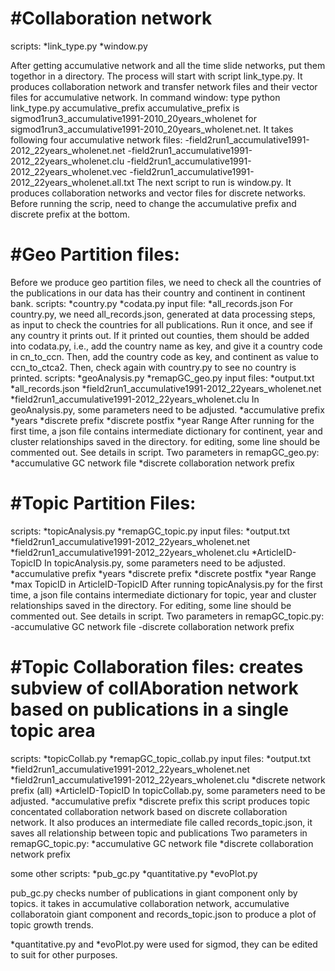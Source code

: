 #Collaboration network
====
scripts:
*link_type.py
*window.py

After getting accumulative network and all the time slide networks, put them togethor in a directory.
The process will start with script link_type.py. It produces collaboration network and transfer network files and their vector files for accumulative network.
In command window: type python link_type.py accumulative_prefix 
accumulative_prefix is sigmod1run3_accumulative1991-2010_20years_wholenet for sigmod1run3_accumulative1991-2010_20years_wholenet.net.
It takes following four accumulative network files:
    -field2run1_accumulative1991-2012_22years_wholenet.net
    -field2run1_accumulative1991-2012_22years_wholenet.clu
    -field2run1_accumulative1991-2012_22years_wholenet.vec
    -field2run1_accumulative1991-2012_22years_wholenet.all.txt
The next script to run is window.py. It produces collaboration networks and vector files for discrete networks. Before running the scrip, need to change the accumulative prefix and discrete prefix at the bottom.

#Geo Partition files:
=====================
Before we produce geo partition files, we need to check all the countries of the publications in our data has their country and continent in continent bank.
scripts:
*country.py
*codata.py
input file:
    *all_records.json
For country.py, we need all_records.json, generated at data processing steps, as input to check the countries for all publications. Run it once, and see if any country it prints out. If it printed out counties, them should be added into codata.py, i.e., add the country name as key, and give it a country code in cn_to_ccn. Then, add the country code as key, and continent as value to ccn_to_ctca2. Then, check again with country.py to see no country is printed.
scripts:
*geoAnalysis.py
*remapGC_geo.py
input files:
    *output.txt
    *all_records.json
    *field2run1_accumulative1991-2012_22years_wholenet.net
    *field2run1_accumulative1991-2012_22years_wholenet.clu
In geoAnalysis.py, some parameters need to be adjusted. 
    *accumulative prefix
    *years
    *discrete prefix
    *discrete postfix
    *year Range
After running for the first time, a json file contains intermediate dictionary for continent, year and cluster relationships saved in the directory. for editing, some line should be commented out. See details in script.
Two parameters in remapGC_geo.py:
    *accumulative GC network file
    *discrete collaboration network prefix


#Topic Partition Files:
=========================
scripts:
*topicAnalysis.py
*remapGC_topic.py
input files:
    *output.txt
    *field2run1_accumulative1991-2012_22years_wholenet.net
    *field2run1_accumulative1991-2012_22years_wholenet.clu
    *ArticleID-TopicID
In topicAnalysis.py, some parameters need to be adjusted. 
    *accumulative prefix
    *years
    *discrete prefix
    *discrete postfix
    *year Range
    *max TopicID in ArticleID-TopicID
After running topicAnalysis.py for the first time, a json file contains intermediate dictionary for topic, year and cluster relationships saved in the directory. For editing, some line should be commented out. See details in script.
Two parameters in remapGC_topic.py:
    -accumulative GC network file
    -discrete collaboration network prefix

#Topic Collaboration files: creates subview of collAboration network based on publications in a single topic area
=============================
scripts:
*topicCollab.py
*remapGC_topic_collab.py
input files:
    *output.txt
    *field2run1_accumulative1991-2012_22years_wholenet.net
    *field2run1_accumulative1991-2012_22years_wholenet.clu
    *discrete network prefix (all)
    *ArticleID-TopicID
In topicCollab.py, some parameters need to be adjusted. 
    *accumulative prefix
    *discrete prefix
this script produces topic concentated collaboration network based on discrete collaboration network. It also produces an intermediate file called records_topic.json, it saves all relationship between topic and publications
Two parameters in remapGC_topic.py:
    *accumulative GC network file
    *discrete collaboration network prefix

some other scripts:
*pub_gc.py
*quantitative.py
*evoPlot.py

pub_gc.py checks number of publications in giant component only by topics. it takes in accumulative collaboration network, accumulative collaboratoin giant component and records_topic.json to produce a plot of topic growth trends.

*quantitative.py and *evoPlot.py were used for sigmod, they can be edited to suit for other purposes.

